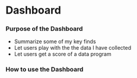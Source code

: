 # Dashboard

### Purpose of the Dashboard
- Summarize some of my key finds
- Let users play with the the data I have collected
- Let users get a score of a data program

### How to use the Dashboard